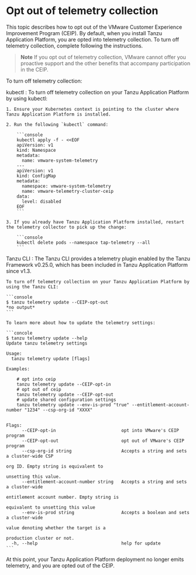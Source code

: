 # Opt out of telemetry collection

This topic describes how to opt out of the VMware Customer Experience Improvement Program (CEIP).
By default, when you install Tanzu Application Platform, you are opted into telemetry collection.
To turn off telemetry collection, complete following the instructions.

>**Note** If you opt out of telemetry collection, VMware cannot offer you proactive support
and the other benefits that accompany participation in the CEIP.

To turn off telemetry collection:

kubectl
: To turn off telemetry collection on your Tanzu Application Platform by using kubectl:

    1. Ensure your Kubernetes context is pointing to the cluster where Tanzu Application Platform is installed.

    2. Run the following `kubectl` command:

        ```console
        kubectl apply -f - <<EOF
        apiVersion: v1
        kind: Namespace
        metadata:
          name: vmware-system-telemetry
        ---
        apiVersion: v1
        kind: ConfigMap
        metadata:
          namespace: vmware-system-telemetry
          name: vmware-telemetry-cluster-ceip
        data:
          level: disabled
        EOF
        ```

    3. If you already have Tanzu Application Platform installed, restart the telemetry collector to pick up the change:

        ```console
        kubectl delete pods --namespace tap-telemetry --all
        ```

Tanzu CLI
: The Tanzu CLI provides a telemetry plugin enabled by the Tanzu Framework v0.25.0, which has been included in Tanzu Application Platform since v1.3. 

    To turn off telemetry collection on your Tanzu Application Platform by using the Tanzu CLI:

    ```console
    $ tanzu telemetry update --CEIP-opt-out
    *no output*
    ```

    To learn more about how to update the telemetry settings:

    ```concole
    $ tanzu telemetry update --help
    Update tanzu telemetry settings

    Usage:
      tanzu telemetry update [flags]

    Examples:

        # opt into ceip
        tanzu telemetry update --CEIP-opt-in
        # opt out of ceip
        tanzu telemetry update --CEIP-opt-out
        # update shared configuration settings
        tanzu telemetry update --env-is-prod "true" --entitlement-account-number "1234" --csp-org-id "XXXX"


    Flags:
          --CEIP-opt-in                         opt into VMware's CEIP program
          --CEIP-opt-out                        opt out of VMware's CEIP program
          --csp-org-id string                   Accepts a string and sets a cluster-wide CSP
                                                                                org ID. Empty string is equivalent to
                                                                                unsetting this value.
          --entitlement-account-number string   Accepts a string and sets a cluster-wide
                                                                                entitlement account number. Empty string is
                                                                                equivalent to unsetting this value
          --env-is-prod string                  Accepts a boolean and sets a cluster-wide
                                                                                value denoting whether the target is a
                                                                                production cluster or not.
      -h, --help                                help for update
    ```

At this point, your Tanzu Application Platform deployment no longer emits telemetry, and you are opted out of the CEIP.
